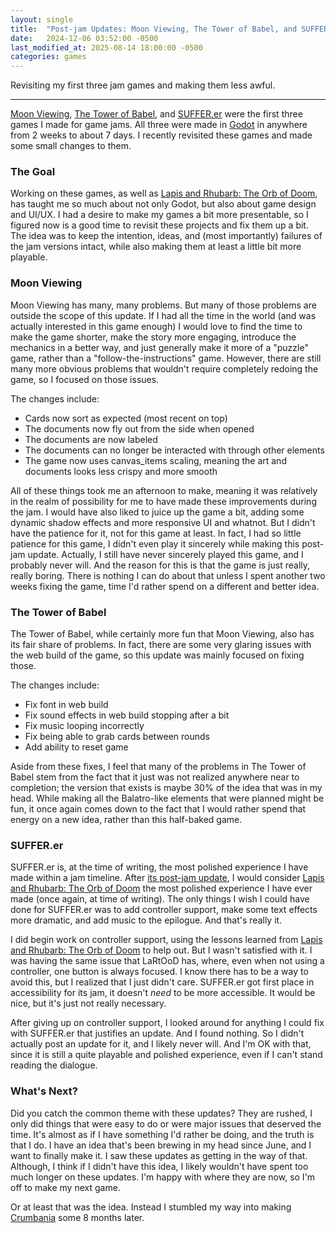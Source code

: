 ```yaml
---
layout: single
title:  "Post-jam Updates: Moon Viewing, The Tower of Babel, and SUFFER.er"
date:   2024-12-06 03:52:00 -0500
last_modified_at: 2025-08-14 18:00:00 -0500
categories: games
---
```


Revisiting my first three jam games and making them less awful.

---

[Moon Viewing](https://advance2112.github.io/blog/games/2024/07/31/Moon-Viewing.html), [The Tower of Babel](https://advance2112.github.io/blog/games/2024/09/22/The-Tower-of-Babel.html), and [SUFFER.er](https://advance2112.github.io/blog/games/2024/10/20/SUFFER-er.html) were the first three games I made for game jams. All three were made in [Godot](https://godotengine.org/) in anywhere from 2 weeks to about 7 days. I recently revisited these games and made some small changes to them.

### The Goal
Working on these games, as well as [Lapis and Rhubarb: The Orb of Doom](https://advance2112.github.io/blog/games/2024/11/17/LaRtOoD.html), has taught me so much about not only Godot, but also about game design and UI/UX. I had a desire to make my games a bit more presentable, so I figured now is a good time to revisit these projects and fix them up a bit. The idea was to keep the intention, ideas, and (most importantly) failures of the jam versions intact, while also making them at least a little bit more playable.

### Moon Viewing
Moon Viewing has many, many problems. But many of those problems are outside the scope of this update. If I had all the time in the world (and was actually interested in this game enough) I would love to find the time to make the game shorter, make the story more engaging, introduce the mechanics in a better way, and just generally make it more of a "puzzle" game, rather than a "follow-the-instructions" game. However, there are still many more obvious problems that wouldn't require completely redoing the game, so I focused on those issues.

The changes include:

- Cards now sort as expected (most recent on top)
- The documents now fly out from the side when opened
- The documents are now labeled
- The documents can no longer be interacted with through other elements
- The game now uses canvas_items scaling, meaning the art and documents looks less crispy and more smooth

All of these things took me an afternoon to make, meaning it was relatively in the realm of possibility for me to have made these improvements during the jam. I would have also liked to juice up the game a bit, adding some dynamic shadow effects and more responsive UI and whatnot. But I didn't have the patience for it, not for this game at least. In fact, I had so little patience for this game, I didn't even play it sincerely while making this post-jam update. Actually, I still have never sincerely played this game, and I probably never will. And the reason for this is that the game is just really, really boring. There is nothing I can do about that unless I spent another two weeks fixing the game, time I'd rather spend on a different and better idea.

### The Tower of Babel
The Tower of Babel, while certainly more fun that Moon Viewing, also has its fair share of problems. In fact, there are some very glaring issues with the web build of the game, so this update was mainly focused on fixing those.

The changes include:

- Fix font in web build
- Fix sound effects in web build stopping after a bit
- Fix music looping incorrectly
- Fix being able to grab cards between rounds
- Add ability to reset game

Aside from these fixes, I feel that many of the problems in The Tower of Babel stem from the fact that it just was not realized anywhere near to completion; the version that exists is maybe 30% of the idea that was in my head. While making all the Balatro-like elements that were planned might be fun, it once again comes down to the fact that I would rather spend that energy on a new idea, rather than this half-baked game.

### SUFFER.er
SUFFER.er is, at the time of writing, the most polished experience I have made within a jam timeline. After [its post-jam update](https://advance2112.github.io/blog/games/2024/11/30/LaRtOoD-post-jam-update.html), I would consider [Lapis and Rhubarb: The Orb of Doom](https://advance2112.github.io/blog/games/2024/11/17/LaRtOoD.html) the most polished experience I have ever made (once again, at time of writing). The only things I wish I could have done for SUFFER.er was to add controller support, make some text effects more dramatic, and add music to the epilogue. And that's really it.

I did begin work on controller support, using the lessons learned from [Lapis and Rhubarb: The Orb of Doom](https://advance2112.github.io/blog/games/2024/11/17/LaRtOoD.html) to help out. But I wasn't satisfied with it. I was having the same issue that LaRtOoD has, where, even when not using a controller, one button is always focused. I know there has to be a way to avoid this, but I realized that I just didn't care. SUFFER.er got first place in accessibility for its jam, it doesn't *need* to be more accessible. It would be nice, but it's just not really necessary.

After giving up on controller support, I looked around for anything I could fix with SUFFER.er that justifies an update. And I found nothing. So I didn't actually post an update for it, and I likely never will. And I'm OK with that, since it is still a quite playable and polished experience, even if I can't stand reading the dialogue.

### What's Next?
Did you catch the common theme with these updates? They are rushed, I only did things that were easy to do or were major issues that deserved the time. It's almost as if I have something I'd rather be doing, and the truth is that I do. I have an idea that's been brewing in my head since June, and I want to finally make it. I saw these updates as getting in the way of that. Although, I think if I didn't have this idea, I likely wouldn't have spent too much longer on these updates. I'm happy with where they are now, so I'm off to make my next game.

Or at least that was the idea. Instead I stumbled my way into making [Crumbania](https://advance2112.github.io/blog/games/2025/08/14/Crumbania-and-pju.html) some 8 months later.